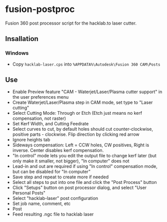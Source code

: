 # fusion-postproc

Fusion 360 post processor script for the hacklab.to laser cutter.

## Insallation
### Windows
* Copy `hacklab-laser.cps` into `%APPDATA%\Autodesk\Fusion 360 CAM\Posts`

## Use
* Enable Preview feature "CAM - Waterjet/Laser/Plasma cutter support" in the user preferences menu
* Create Waterjet/Laser/Plasma step in CAM mode, set type to "Laser cutting"
* Select Cutting Mode: Through or Etch (Etch just means no kerf compensation, not raster)
* Set Kerf Width, and Cutting Feedrate
* Select curves to cut, by default holes should cut counter-clockwise, positive parts - clockwise. Flip direction by clicking red arrow
* Ignore heights tab
* Sideways compensation: Left = CCW holes, CW positives, Right is inverse. Center disables kerf compensation.
* "In control" mode lets you edit the output file to change kerf later (but only make it smaller, not bigger), "In computer" does not
* Lead-in and out are required if using "In control" compensation mode, but can be disabled for "In computer"
* Save step and repeat to create more if needed
* Select all steps to put into one file and click the "Post Process" button
* Click "Setups" button on post processor dialog, and select "User Personal Posts"
* Select "hacklab-laser" post configuration
* Set job name, comment, etc
* Post
* Feed resulting .ngc file to hacklab laser
